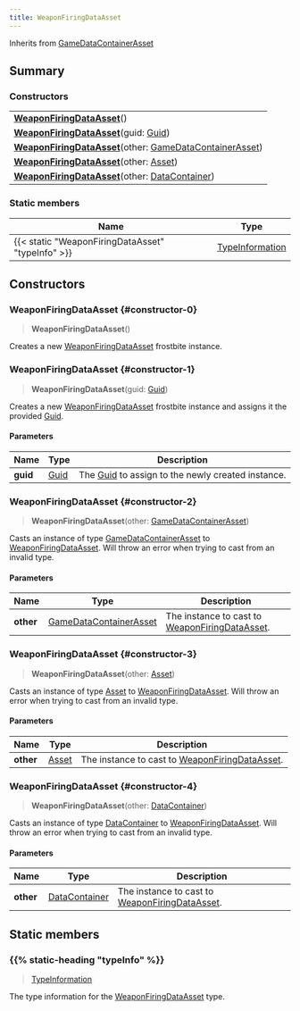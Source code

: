 ```yaml
---
title: WeaponFiringDataAsset
---
```


Inherits from 
[GameDataContainerAsset](/vext/ref/fb/gamedatacontainerasset)

## Summary
### Constructors
| |
| ----------- |
| **[WeaponFiringDataAsset](#constructor-0)**() |
| **[WeaponFiringDataAsset](#constructor-1)**(guid: [Guid](/vext/ref/shared/class/guid)) |
| **[WeaponFiringDataAsset](#constructor-2)**(other: [GameDataContainerAsset](/vext/ref/fb/gamedatacontainerasset)) |
| **[WeaponFiringDataAsset](#constructor-3)**(other: [Asset](/vext/ref/fb/asset)) |
| **[WeaponFiringDataAsset](#constructor-4)**(other: [DataContainer](/vext/ref/shared/class/datacontainer)) |

### Static members
| Name | Type |
| ---- | ---- |
| {{< static "WeaponFiringDataAsset" "typeInfo" >}} | [TypeInformation](/vext/ref/shared/class/typeinformation) |

## Constructors
### WeaponFiringDataAsset {#constructor-0}
> **WeaponFiringDataAsset**()

Creates a new [WeaponFiringDataAsset](/vext/ref/fb/weaponfiringdataasset) frostbite instance.

### WeaponFiringDataAsset {#constructor-1}
> **WeaponFiringDataAsset**(guid: [Guid](/vext/ref/shared/class/guid))

Creates a new [WeaponFiringDataAsset](/vext/ref/fb/weaponfiringdataasset) frostbite instance and assigns it the provided [Guid](/vext/ref/shared/class/guid).

#### Parameters
| Name | Type | Description |
| ---- | ---- | ----------- |
| **guid** | [Guid](/vext/ref/shared/class/guid) | The [Guid](/vext/ref/shared/class/guid) to assign to the newly created instance. |

### WeaponFiringDataAsset {#constructor-2}
> **WeaponFiringDataAsset**(other: [GameDataContainerAsset](/vext/ref/fb/gamedatacontainerasset))

Casts an instance of type [GameDataContainerAsset](/vext/ref/fb/gamedatacontainerasset) to [WeaponFiringDataAsset](/vext/ref/fb/weaponfiringdataasset). Will throw an error when trying to cast from an invalid type.

#### Parameters
| Name | Type | Description |
| ---- | ---- | ----------- |
| **other** | [GameDataContainerAsset](/vext/ref/fb/gamedatacontainerasset) | The instance to cast to [WeaponFiringDataAsset](/vext/ref/fb/weaponfiringdataasset). |

### WeaponFiringDataAsset {#constructor-3}
> **WeaponFiringDataAsset**(other: [Asset](/vext/ref/fb/asset))

Casts an instance of type [Asset](/vext/ref/fb/asset) to [WeaponFiringDataAsset](/vext/ref/fb/weaponfiringdataasset). Will throw an error when trying to cast from an invalid type.

#### Parameters
| Name | Type | Description |
| ---- | ---- | ----------- |
| **other** | [Asset](/vext/ref/fb/asset) | The instance to cast to [WeaponFiringDataAsset](/vext/ref/fb/weaponfiringdataasset). |

### WeaponFiringDataAsset {#constructor-4}
> **WeaponFiringDataAsset**(other: [DataContainer](/vext/ref/shared/class/datacontainer))

Casts an instance of type [DataContainer](/vext/ref/shared/class/datacontainer) to [WeaponFiringDataAsset](/vext/ref/fb/weaponfiringdataasset). Will throw an error when trying to cast from an invalid type.

#### Parameters
| Name | Type | Description |
| ---- | ---- | ----------- |
| **other** | [DataContainer](/vext/ref/shared/class/datacontainer) | The instance to cast to [WeaponFiringDataAsset](/vext/ref/fb/weaponfiringdataasset). |

## Static members
### {{% static-heading "typeInfo" %}}
> [TypeInformation](/vext/ref/shared/class/typeinformation)

The type information for the [WeaponFiringDataAsset](/vext/ref/fb/weaponfiringdataasset) type.

